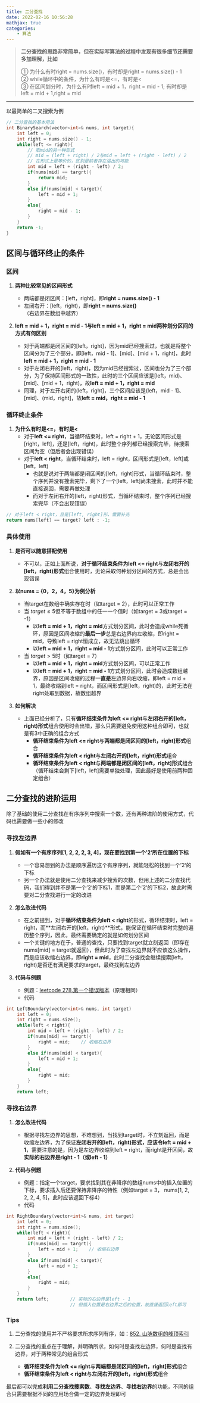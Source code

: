 ```yaml
---
title: 二分查找
date: 2022-02-16 10:56:28
mathjax: true
categories: 
    - 算法
---
```


> **二分查找的思路非常简单，但在实际写算法的过程中发现有很多细节还需要多加理解，比如**  
> 
> ① 为什么有时right = nums.size()，有时却是right = nums.size() - 1  
> ② while循环中的条件，为什么有时是<=，有时是<  
> ③ 在区间划分时，为什么有时left = mid + 1，right = mid - 1; 有时却是left = mid + 1,right = mid


<!-- more -->

---

以最简单的二叉搜索为例
~~~c++
// 二分查找的基本用法
int BinarySearch(vector<int>& nums, int target){
    int left = 0;
    int right = nums.size() - 1;
    while(left <= right){
        // 取mid的另一种形式
        // mid = (left + right) / 2与mid = left + (right - left) / 2
        // 在形式上是等价的，区别是前者存在溢出的可能
        int mid = left + (right - left) / 2;    
        if(nums[mid] == targrt){
            return mid;
        }
        else if(nums[mid] < target){
            left = mid + 1;
        }
        else{
            right = mid - 1;
        }
    }
    return -1;
}
~~~

## 区间与循环终止的条件
### 区间

1. **两种比较常见的区间形式**
   - 两端都是闭区间：[left，right]，即**right = nums.size() - 1**
   - 左闭右开：[left，right)，即**right = nums.size()**（右边界在数组中越界）

2. **left = mid + 1，right = mid - 1与left = mid + 1，right = mid两种划分区间的方式有何区别**
   - 对于两端都是闭区间的[left，right]，因为mid已经搜索过，也就是将整个区间分为了三个部分，即[left，mid - 1]、[mid]、[mid + 1，right]，此时**left = mid + 1，right = mid - 1**
   - 对于左闭右开的[left，right)，因为mid已经搜索过，区间也分为了三个部分，为了保持区间形式的一致性，此时的三个区间应该是[left，mid)、[mid]、[mid + 1，right)，故**left = mid + 1，right = mid**
   - 同理，对于左开右闭的(left，right]，三个区间应该是(left，mid - 1]、[mid]、(mid，right]，故**left = mid，right = mid - 1**

### 循环终止条件
1. **为什么有时是<=，有时是<**
   - 对于**left <= right**，当循环结束时，left = right + 1，无论区间形式是[right，left]，还是[left，right)，此时整个序列都已经搜索完毕，待搜索区间为空（但后者会出现错误）
   - 对于**left < right**，当循环结束时，left = right，区间形式是[left，left]或[left，left)
     - 也就是说对于两端都是闭区间的[left，right]形式，当循环结束时，整个序列并没有搜索完毕，剩下了一个[left，left]尚未搜索，此时并不能直接返回，需要再做处理
     - 而对于左闭右开的[left，right)形式，当循环结束时，整个序列已经搜索完毕（不会出现错误）

~~~c++
// 对于left < right，且是[left, right]形，需要补充
return nums[left] == target? left : -1;
~~~

### 具体使用
1. **是否可以随意搭配使用**
   - 不可以，正如上面所说，**对于循环结束条件为left <= right**与**左闭右开的[left，right)形式**组合使用时，无论采取何种划分区间的方式，总是会出现错误

2. **以nums = {0，2，4，5}为例分析**
   - 当target在数组中确实存在时（如target = 2），此时可以正常工作
   - 当 $\displaystyle target \le  5$但不等于数组中的任一一个值时（如target = 3或target = -1）
     - 以**left = mid + 1，right = mid**方式划分区间，此时会造成while死循环，原因是区间收缩的**最后一步**总是右边界向左收缩，即right = mid，导致left = right恒成立，故无法跳出循环
     - 以**left = mid + 1，right = mid - 1**方式划分区间，此时可以正常工作
   - 当 $\displaystyle target >  5$时（如target = 7）
     - 以**left = mid + 1，right = mid**方式划分区间，可以正常工作
     - 以**left = mid + 1，right = mid - 1**方式划分区间，此时会造成数组越界，原因是区间收缩的过程**一直是**左边界向右收缩，即left = mid + 1，最终收缩到left = right，而区间形式是[left，right)的，此时无法在right处取到数据，故数组越界

3. **如何解决**
   - 上面已经分析了，只有**循环结束条件为left <= right**与**左闭右开的[left，right)形式**组合使用时会出错，那么只需要避免使用这种组合即可，也就是有3中正确的组合方式
     - **循环结束条件为left <= right**与**两端都是闭区间的[left，right]形式**组合
     - **循环结束条件为left < right**与**左闭右开的[left，right)形式**组合
     - **循环结束条件为left < right**与**两端都是闭区间的[left，right]形式**组合（循环结束会剩下[left，left]需要单独处理，因此最好是使用前两种固定组合）

## 二分查找的进阶运用

除了基础的使用二分查找在有序序列中搜索一个数，还有两种进阶的使用方式，代码也需要做一些小的修改

### 寻找左边界

1. **假如有一个有序序列[1, 2, 2, 2, 3, 4]，现在要找到第一个’2‘所在位置的下标**
   - 一个容易想到的办法是顺序遍历这个有序序列，就能轻松的找到一个’2‘的下标
   - 另一个办法就是使用二分查找来减少搜索的次数，但用上述的二分查找代码，我们得到并不是第一个’2‘的下标1，而是第二个’2‘的下标2，故此时需要对二分查找进行一定的改进

2. **怎么改进代码**
   - 在之前提到，对于**循环结束条件为left < right**的形式，循环结束时，left = right，而**左闭右开的[left，right)**形式，能保证在循环结束时完整的遍历整个序列，因此，最终需要确定的就是如何划分区间
   - 一个关键的地方在于，普通的查找，只要找到target就立刻返回（即存在nums[mid] = target就返回），但此时为了查找左边界就不应该这么操作，而是应该收缩右边界，即**right = mid**，此时二分查找会继续搜索[left，right)是否还有满足要求的target，最终找到左边界

3. **代码与例题**
    - 例题：[leetcode 278.第一个错误版本](https://leetcode-cn.com/problems/first-bad-version/)（原理相同）
    - 代码

~~~c++
int LeftBoundary(vector<int>& nums, int target)
    int left = 0;
    int right = nums.size();
    while(left < right){
        int mid = left + (right - left) / 2;    
        if(nums[mid] == targrt){
            right = mid;    // 收缩右边界
        }
        else if(nums[mid] < target){
            left = mid + 1;
        }
        else{
            right = mid;
        }
    }
    return left;
~~~

### 寻找右边界 
1. **怎么改进代码**
   - 根据寻找左边界的思想，不难想到，当找到target时，不立刻返回，而是收缩左边界，为了保证**左闭右开的[left，right)**形式，应该令**left = mid + 1**，需要注意的是，因为是左边界收缩到left = right，而right是开区间，故**实际的右边界是right - 1（或left - 1）**

2. **代码与例题**
   - 例题：指定一个target，要求找到其在非降序的数组nums中的插入位置的下标，要求插入后还要保持非降序的特性（例如target = 3， nums[1, 2, 2, 2, 4, 5]，此时应该返回下标4）
   - 代码

~~~c++
int RightBoundary(vector<int>& nums, int target)
    int left = 0;
    int right = nums.size();
    while(left < right){
        int mid = left + (right - left) / 2;    
        if(nums[mid] == targrt){
            left = mid + 1;    // 收缩右边界
        }
        else if(nums[mid] < target){
            left = mid + 1;
        }
        else{
            right = mid;
        }
    }
    return left;        // 实际的右边界是left - 1
                        // 但插入位置是右边界之后的位置，故直接返回left即可
~~~

### Tips
1. 二分查找的使用并不严格要求所求序列有序，如：[852. 山脉数组的峰顶索引](https://leetcode-cn.com/problems/peak-index-in-a-mountain-array/)
 
2. 二分查找的重点在于理解，并明确所求，如何时是查找左边界，何时是查找有边界，对于两种常见的组合形式
   - **循环结束条件为left <= right**与**两端都是闭区间的[left，right]形式**组合
   - **循环结束条件为left < right**与**左闭右开的[left，right)形式**组合

最后都可以完成**利用二分查找搜索数**、**寻找左边界**、**寻找右边界**的功能，不同的组合只需要根据不同的应用场合做一定的边界处理即可  



